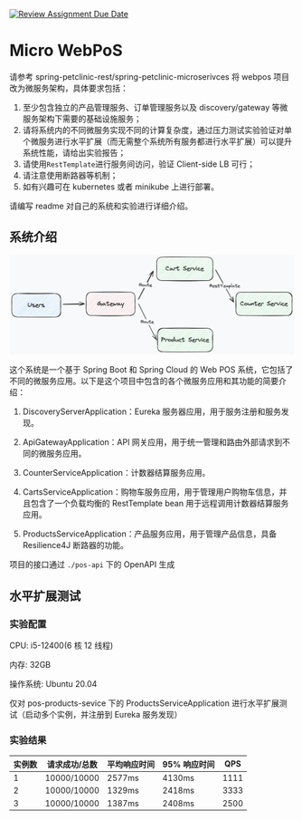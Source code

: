 [![Review Assignment Due Date](https://classroom.github.com/assets/deadline-readme-button-24ddc0f5d75046c5622901739e7c5dd533143b0c8e959d652212380cedb1ea36.svg)](https://classroom.github.com/a/IMEm063v)

# Micro WebPoS

请参考 spring-petclinic-rest/spring-petclinic-microserivces 将 webpos 项目改为微服务架构，具体要求包括：

1. 至少包含独立的产品管理服务、订单管理服务以及 discovery/gateway 等微服务架构下需要的基础设施服务；
2. 请将系统内的不同微服务实现不同的计算复杂度，通过压力测试实验验证对单个微服务进行水平扩展（而无需整个系统所有服务都进行水平扩展）可以提升系统性能，请给出实验报告；
3. 请使用`RestTemplate`进行服务间访问，验证 Client-side LB 可行；
4. 请注意使用断路器等机制；
5. 如有兴趣可在 kubernetes 或者 minikube 上进行部署。

请编写 readme 对自己的系统和实验进行详细介绍。

## 系统介绍

![](.img/aw06.png)

这个系统是一个基于 Spring Boot 和 Spring Cloud 的 Web POS 系统，它包括了不同的微服务应用。以下是这个项目中包含的各个微服务应用和其功能的简要介绍：

1. DiscoveryServerApplication：Eureka 服务器应用，用于服务注册和服务发现。

2. ApiGatewayApplication：API 网关应用，用于统一管理和路由外部请求到不同的微服务应用。

3. CounterServiceApplication：计数器结算服务应用。

4. CartsServiceApplication：购物车服务应用，用于管理用户购物车信息，并且包含了一个负载均衡的 RestTemplate bean 用于远程调用计数器结算服务应用。

5. ProductsServiceApplication：产品服务应用，用于管理产品信息，具备 Resilience4J 断路器的功能。

项目的接口通过 `./pos-api` 下的 OpenAPI 生成

## 水平扩展测试

### 实验配置

CPU: i5-12400(6 核 12 线程)

内存: 32GB

操作系统: Ubuntu 20.04

仅对 pos-products-sevice 下的 ProductsServiceApplication 进行水平扩展测试（启动多个实例，并注册到 Eureka 服务发现）

### 实验结果

| 实例数 | 请求成功/总数 | 平均响应时间 | 95% 响应时间 | QPS  |
| ------ | ------------- | ------------ | ------------ | ---- |
| 1      | 10000/10000   | 2577ms       | 4130ms       | 1111 |
| 2      | 10000/10000   | 1329ms       | 2418ms       | 3333 |
| 3      | 10000/10000   | 1387ms       | 2408ms       | 2500 |
